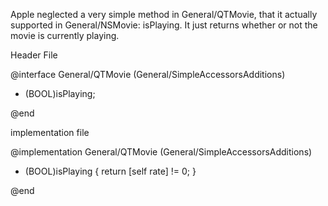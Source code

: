 


Apple neglected a very simple method in General/QTMovie, that it actually supported in General/NSMovie: isPlaying.  It just returns whether or not the movie is currently playing.

Header File
    
@interface General/QTMovie (General/SimpleAccessorsAdditions)

- (BOOL)isPlaying;

@end

 

implementation file
    
@implementation General/QTMovie (General/SimpleAccessorsAdditions)

- (BOOL)isPlaying
{
	return [self rate] != 0;
}

@end
